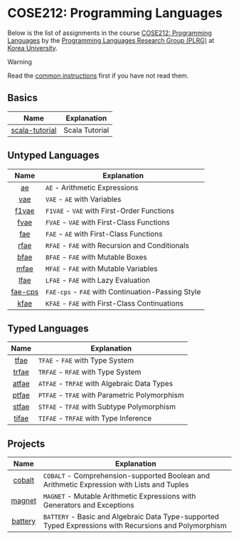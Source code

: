 # COSE212: Programming Languages

Below is the list of assignments in the course [COSE212: Programming
Languages](https://plrg.korea.ac.kr/courses/cose212/) by the [Programming
Languages Research Group (PLRG)](https://plrg.korea.ac.kr/) at [Korea
University](https://korea.ac.kr).

> [!WARNING]
>
> Read the [common instructions](/scala.md) first if you have not read them.

## Basics

| Name                                               | Explanation                                                                                             |
| :------------------------------------------------: | ------------------------------------------------------------------------------------------------------- |
| [scala-tutorial](/scala-tutorial/README.md)        | Scala Tutorial                                                                                          |

## Untyped Languages

| Name                                               | Explanation                                                                                             |
| :------------------------------------------------: | ------------------------------------------------------------------------------------------------------- |
| [ae](/cose212/ae/README.md)                        | `AE` - Arithmetic Expressions                                                                           |
| [vae](/cose212/vae/README.md)                      | `VAE` - `AE` with Variables                                                                             |
| [f1vae](/cose212/f1vae/README.md)                  | `F1VAE` - `VAE` with First-Order Functions                                                              |
| [fvae](/cose212/fvae/README.md)                    | `FVAE` - `VAE` with First-Class Functions                                                               |
| [fae](/cose212/fae/README.md)                      | `FAE` - `AE` with First-Class Functions                                                                 |
| [rfae](/cose212/rfae/README.md)                    | `RFAE` - `FAE` with Recursion and Conditionals                                                          |
| [bfae](/cose212/bfae/README.md)                    | `BFAE` - `FAE` with Mutable Boxes                                                                       |
| [mfae](/cose212/mfae/README.md)                    | `MFAE` - `FAE` with Mutable Variables                                                                   |
| [lfae](/cose212/lfae/README.md)                    | `LFAE` - `FAE` with Lazy Evaluation                                                                     |
| [fae-cps](/cose212/fae-cps/README.md)              | `FAE-cps` - `FAE` with Continuation-Passing Style                                                       |
| [kfae](/cose212/kfae/README.md)                    | `KFAE` - `FAE` with First-Class Continuations                                                           |

## Typed Languages

| Name                                               | Explanation                                                                                             |
| :------------------------------------------------: | ------------------------------------------------------------------------------------------------------- |
| [tfae](/cose212/tfae/README.md)                    | `TFAE` - `FAE` with Type System                                                                         |
| [trfae](/cose212/trfae/README.md)                  | `TRFAE` - `RFAE` with Type System                                                                       |
| [atfae](/cose212/atfae/README.md)                  | `ATFAE` - `TRFAE` with Algebraic Data Types                                                             |
| [ptfae](/cose212/ptfae/README.md)                  | `PTFAE` - `TFAE` with Parametric Polymorphism                                                           |
| [stfae](/cose212/stfae/README.md)                  | `STFAE` - `TFAE` with Subtype Polymorphism                                                              |
| [tifae](/cose212/tifae/README.md)                  | `TIFAE` - `TRFAE` with Type Inference                                                                   |

## Projects

| Name                                               | Explanation                                                                                             |
| :------------------------------------------------: | ------------------------------------------------------------------------------------------------------- |
| [cobalt](/cose212/cobalt/README.md)                | `COBALT` - Comprehension-supported Boolean and Arithmetic Expression with Lists and Tuples              |
| [magnet](/cose212/magnet/README.md)                | `MAGNET` - Mutable Arithmetic Expressions with Generators and Exceptions                                |
| [battery](/cose212/battery/README.md)              | `BATTERY` - Basic and Algebraic Data Type-supported Typed Expressions with Recursions and Polymorphism  |
